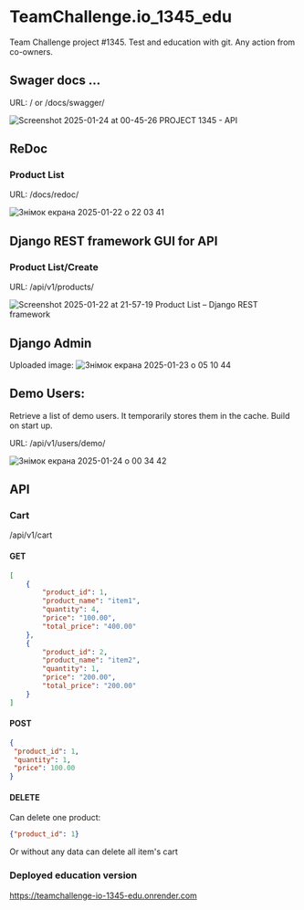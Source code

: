 # TeamChallenge.io_1345_edu
Team Challenge project #1345. Test and education with git. Any action from co-owners.

## Swager docs ...
URL: / or /docs/swagger/

![Screenshot 2025-01-24 at 00-45-26 PROJECT 1345 - API](https://github.com/user-attachments/assets/8bbbfff7-58b0-4429-a499-e47a7606111d)


## ReDoc
### Product List 
URL: /docs/redoc/

![Знімок екрана 2025-01-22 о 22 03 41](https://github.com/user-attachments/assets/27327cec-d9aa-4506-8fab-c101ea03fadf)


## Django REST framework GUI for API
### Product List/Create 
URL: /api/v1/products/

![Screenshot 2025-01-22 at 21-57-19 Product List – Django REST framework](https://github.com/user-attachments/assets/1dd5d371-db28-4e9a-a885-c7cf4299847a)

## Django Admin
Uploaded image:
![Знімок екрана 2025-01-23 о 05 10 44](https://github.com/user-attachments/assets/57e0b75e-e87b-4405-a008-384f33f78ec9)


## Demo Users:
Retrieve a list of demo users. It temporarily stores them in the cache. Build on start up.

URL: /api/v1/users/demo/

![Знімок екрана 2025-01-24 о 00 34 42](https://github.com/user-attachments/assets/a435d4ed-95ff-4636-8747-9ac92c2c003e)

## API

### Cart 
/api/v1/cart
#### GET
```json
[
    {
        "product_id": 1,
        "product_name": "item1",
        "quantity": 4,
        "price": "100.00",
        "total_price": "400.00"
    },
    {
        "product_id": 2,
        "product_name": "item2",
        "quantity": 1,
        "price": "200.00",
        "total_price": "200.00"
    }
]
```
#### POST
```json
{
 "product_id": 1,
 "quantity": 1,
 "price": 100.00
}
```
#### DELETE
Can delete one product:
```json
{"product_id": 1}
```
Or without any data can delete all item's cart


### Deployed education version

https://teamchallenge-io-1345-edu.onrender.com

